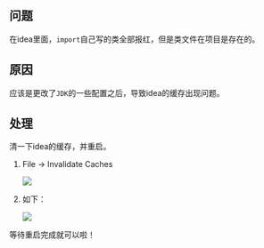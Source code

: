 ## 问题

在idea里面，`import`自己写的类全部报红，但是类文件在项目是存在的。

## 原因

应该是更改了`JDK`的一些配置之后，导致idea的缓存出现问题。

## 处理

清一下idea的缓存，并重启。

1. File -> Invalidate Caches

   ![](https://azhu12138.oss-cn-shenzhen.aliyuncs.com/img/Snipaste_2021-08-02_10-10-49.png)

2. 如下：

   ![](https://azhu12138.oss-cn-shenzhen.aliyuncs.com/img/Snipaste_2021-08-02_11-03-04.png)

等待重启完成就可以啦！

